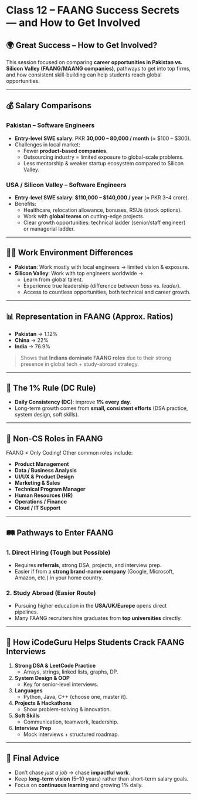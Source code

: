 # Class 12 – FAANG Success Secrets — and How to Get Involved

## 🌍 Great Success – How to Get Involved?
This session focused on comparing **career opportunities in Pakistan vs. Silicon Valley (FAANG/MAANG companies)**, pathways to get into top firms, and how consistent skill-building can help students reach global opportunities.  

---

## 💰 Salary Comparisons

### Pakistan – Software Engineers
- **Entry-level SWE salary**: PKR **30,000 – 80,000 / month** (≈ $100 – $300).  
- Challenges in local market:  
  - Fewer **product-based companies**.  
  - Outsourcing industry = limited exposure to global-scale problems.  
  - Less mentorship & weaker startup ecosystem compared to Silicon Valley.  

### USA / Silicon Valley – Software Engineers
- **Entry-level SWE salary**: **$110,000 – $140,000 / year** (≈ PKR 3–4 crore).  
- Benefits:  
  - Healthcare, relocation allowance, bonuses, RSUs (stock options).  
  - Work with **global teams** on cutting-edge projects.  
  - Clear growth opportunities: technical ladder (senior/staff engineer) or managerial ladder.  

---

## 👨‍💻 Work Environment Differences
- **Pakistan**: Work mostly with local engineers → limited vision & exposure.  
- **Silicon Valley**: Work with top engineers worldwide →  
  - Learn from global talent.  
  - Experience true leadership (difference between *boss* vs. *leader*).  
  - Access to countless opportunities, both technical and career growth.  

---

## 📊 Representation in FAANG (Approx. Ratios)
- **Pakistan** → 1.12%  
- **China** → 22%  
- **India** → 76.9%  
> Shows that **Indians dominate FAANG roles** due to their strong presence in global tech + study-abroad strategy.  

---

## 🔑 The 1% Rule (DC Rule)
- **Daily Consistency (DC)**: improve **1% every day**.  
- Long-term growth comes from **small, consistent efforts** (DSA practice, system design, soft skills).  

---

## 🧭 Non-CS Roles in FAANG
FAANG ≠ Only Coding! Other common roles include:  
- **Product Management**  
- **Data / Business Analysis**  
- **UI/UX & Product Design**  
- **Marketing & Sales**  
- **Technical Program Manager**  
- **Human Resources (HR)**  
- **Operations / Finance**  
- **Cloud / IT Support**  

---

## 🛤 Pathways to Enter FAANG

### 1. Direct Hiring (Tough but Possible)
- Requires **referrals**, strong DSA, projects, and interview prep.  
- Easier if from a **strong brand-name company** (Google, Microsoft, Amazon, etc.) in your home country.  

### 2. Study Abroad (Easier Route)
- Pursuing higher education in the **USA/UK/Europe** opens direct pipelines.  
- Many FAANG recruiters hire graduates from **top universities** directly.  

---

## 🎯 How iCodeGuru Helps Students Crack FAANG Interviews
1. **Strong DSA & LeetCode Practice**  
   - Arrays, strings, linked lists, graphs, DP.  
2. **System Design & OOP**  
   - Key for senior-level interviews.  
3. **Languages**  
   - Python, Java, C++ (choose one, master it).  
4. **Projects & Hackathons**  
   - Show problem-solving & innovation.  
5. **Soft Skills**  
   - Communication, teamwork, leadership.  
6. **Interview Prep**  
   - Mock interviews + structured roadmap.  

---

## 🌟 Final Advice
- Don’t chase *just a job* → chase **impactful work**.  
- Keep **long-term vision** (5–10 years) rather than short-term salary goals.  
- Focus on **continuous learning** and growing 1% daily.  

---
